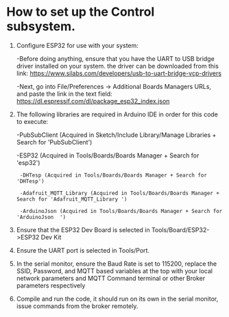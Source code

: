 # How to set up the Control subsystem.


1) Configure ESP32 for use with your system:

	-Before doing anything, ensure that you have the UART to USB bridge driver installed on your system.
	the driver can be downloaded from this link: https://www.silabs.com/developers/usb-to-uart-bridge-vcp-drivers

	-Next, go into File/Preferences -> Additional Boards Managers URLs, and paste the link in the text field:
	https://dl.espressif.com/dl/package_esp32_index.json

2) The following libraries are required in Arduino IDE in order for this code to execute:

	-PubSubClient (Acquired in Sketch/Include Library/Manage Libraries + Search for 'PubSubClient')

	-ESP32 (Acquired in Tools/Boards/Boards Manager + Search for 'esp32')

        -DHTesp (Acquired in Tools/Boards/Boards Manager + Search for 'DHTesp')

        -Adafruit_MQTT_Library (Acquired in Tools/Boards/Boards Manager + Search for 'Adafruit_MQTT_Library ')

        -ArduinoJson (Acquired in Tools/Boards/Boards Manager + Search for 'ArduinoJson  ')

3) Ensure that the ESP32 Dev Board is selected in Tools/Board/ESP32->ESP32 Dev Kit

4) Ensure the UART port is selected in Tools/Port.

5) In the serial monitor, ensure the Baud Rate is set to 115200, replace the SSID, Password, and MQTT based variables at the top with your local network parameters and MQTT Command terminal or other Broker parameters respectively

6) Compile and run the code, it should run on its own in the serial monitor, issue commands from the broker remotely.

